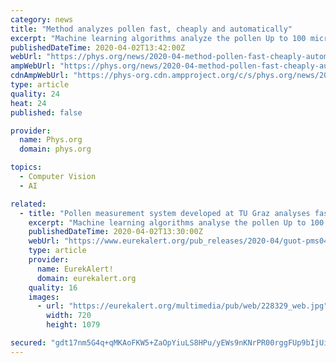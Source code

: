 ```yaml
---
category: news
title: "Method analyzes pollen fast, cheaply and automatically"
excerpt: "Machine learning algorithms analyze the pollen Up to 100 microscopic images are uploaded to the cloud in 30 seconds. Object recognition software identifies and classifies the pollen grains on the basis of various characteristics. In field trials, the pollen recognition model correctly recognized pollen in 90 percent of cases."
publishedDateTime: 2020-04-02T13:42:00Z
webUrl: "https://phys.org/news/2020-04-method-pollen-fast-cheaply-automatically.html"
ampWebUrl: "https://phys.org/news/2020-04-method-pollen-fast-cheaply-automatically.amp"
cdnAmpWebUrl: "https://phys-org.cdn.ampproject.org/c/s/phys.org/news/2020-04-method-pollen-fast-cheaply-automatically.amp"
type: article
quality: 24
heat: 24
published: false

provider:
  name: Phys.org
  domain: phys.org

topics:
  - Computer Vision
  - AI

related:
  - title: "Pollen measurement system developed at TU Graz analyses fast, cheaply and automatically"
    excerpt: "Machine learning algorithms analyse the pollen Up to 100 microscopic images are uploaded to the cloud in 30 seconds. An object recognition software identifies and classifies the pollen grains on the basis of various characteristics. In field trials, the pollen recognition model correctly recognized pollen in 90 percent of cases. In order to be ..."
    publishedDateTime: 2020-04-02T13:30:00Z
    webUrl: "https://www.eurekalert.org/pub_releases/2020-04/guot-pms040220.php"
    type: article
    provider:
      name: EurekAlert!
      domain: eurekalert.org
    quality: 16
    images:
      - url: "https://eurekalert.org/multimedia/pub/web/228329_web.jpg"
        width: 720
        height: 1079

secured: "gdt17nm5G4q+qMKAoFKW5+ZaOpYiuLS8HPu/yEWs9nKNrPR00rggFUp9bIjUi/AKrs0V41NZxdWmtvSEIch+QS690fliIzrtPjDuQzyLCmTPPgSMWNEaCGMkTiaNSlAZy+n3iEmiHCvBkZPDO7L6faVoFKbCOR+oKTS2UGkRANHkgj66crrVSWsHqnCIbN3L4LKKgfU3+7tvB3cnbyfGOQ7p1INxQlt8u4oLpwaeQw05bKwomkvfD8C83unobvkRS8h7dnYHw1Gzo8LFTZaNvIGTy24xq9xk3sS8fMj8BCKXrbNSE4x4g6KmU0LEE20kGx3wbvWe4wgtU6WvH1+D8C9pLX97o7qtnFVX704VagmPqUhK2QAkuhwmYe1CLiA/tBCO6Td/FM2N3A0E0tnIDl9P3UkzJzfTQWokDfXjfhDLubRVtKw2+l4SKAkltvZYb74ub19uWe7hustEuTKUVF6lD8ZX/cjrUqYT0IZszx8=;HO5SxVUWgCy2KR4uaD2O0Q=="
---
```



